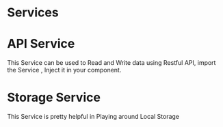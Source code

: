 # Services

# API Service

This Service can be used to Read and Write data using Restful API, import the Service , Inject it in your component.


# Storage Service

This Service is pretty helpful in Playing around Local Storage
